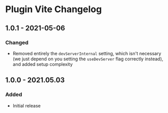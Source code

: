 # Plugin Vite Changelog

## 1.0.1 - 2021-05-06
### Changed
* Removed entirely the `devServerInternal` setting, which isn't necessary (we just depend on you setting the `useDevServer` flag correctly instead), and added setup complexity

## 1.0.0 - 2021.05.03
### Added
- Initial release
